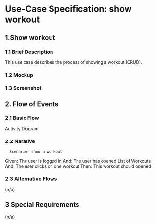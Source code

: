 # Use-Case Specification: show workout
## 1.Show workout
### 1.1 Brief Description
This use case describes the process of showing a workout (CRUD).
### 1.2 Mockup

### 1.3 Screenshot

## 2. Flow of Events
### 2.1 Basic Flow
Activity Diagram
### 2.2 Narative
      Scenario: show a workout
Given: The user is logged in
And: The user has opened List of Workouts
And: The user clicks on one workout
Then: This workout should opened
### 2.3 Alternative Flows
(n/a)
## 3 Special Requirements
(n/a)
